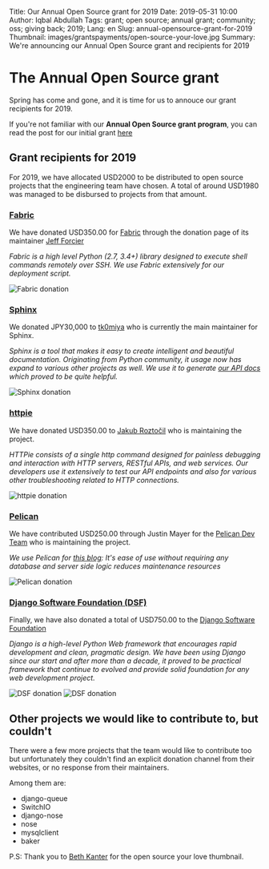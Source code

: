 Title: Our Annual Open Source grant for 2019
Date: 2019-05-31 10:00
Author: Iqbal Abdullah
Tags: grant; open source; annual grant; community; oss; giving back; 2019;
Lang: en
Slug: annual-opensource-grant-for-2019
Thumbnail: images/grantspayments/open-source-your-love.jpg
Summary: We're announcing our Annual Open Source grant and recipients for 2019

# The Annual Open Source grant

Spring has come and gone, and it is time for us to annouce our grant recipients
for 2019.

If you're not familiar with our **Annual Open Source grant program**, you can read
the post for our initial grant [here]({filename}/Community/annual-opensource-grant-2018-en.md)

## Grant recipients for 2019

For 2019, we have allocated USD2000 to be distributed to open source projects
that the engineering team have chosen. A total of around USD1980 was managed to be
disbursed to projects from that amount.

### [Fabric](https://github.com/fabric/fabric)

We have donated USD350.00 for [Fabric](https://github.com/fabric/fabric) through the donation page of its
maintainer [Jeff Forcier](http://bitprophet.org/projects/#giving-back)

*Fabric is a high level Python (2.7, 3.4+) library designed to execute shell commands remotely over SSH.
We use Fabric extensively for our deployment script.*

![Fabric donation]({filename}/images/grantspayments/2019-payment-fabric.png)

### [Sphinx](http://www.sphinx-doc.org/en/master/)

We donated JPY30,000 to [tk0miya](https://gist.github.com/tk0miya/de06a9239502543aea916c925eb1e3c6) who
is currently the main maintainer for Sphinx.

*Sphinx is a tool that makes it easy to create intelligent and beautiful documentation.
Originating from Python community, it usage now has expand to various other projects as well.
We use it to generate [our API docs](https://docs.xoxzo.com/en/) which proved to be quite helpful.*

![Sphinx donation]({filename}/images/grantspayments/2019-payment-sphinx.png)

### [httpie](https://httpie.org/)

We have donated USD350.00 to [Jakub Roztočil](https://www.paypal.me/roztocil)
who is maintaining the project. 

*HTTPie consists of a single http command designed for painless debugging and interaction with
HTTP servers, RESTful APIs, and web services.
Our developers use it extensively to test our API endpoints and also for various other troubleshooting
related to HTTP connections.*

![httpie donation]({filename}/images/grantspayments/2019-payment-httpie.png)

### [Pelican](https://blog.getpelican.com/)

We have contributed USD250.00 through Justin Mayer for the [Pelican Dev Team](https://donate.getpelican.com/)
who is maintaining the project. 

*We use Pelican for [this blog](https://blog.xoxzo.com/en/): It's ease of use without requiring any database
and server side logic reduces maintenance resources*

![Pelican donation]({filename}/images/grantspayments/2019-payment-pelican.png)


### [Django Software Foundation (DSF)](https://www.djangoproject.com/foundation/)

Finally, we have also donated a total of USD750.00 to the [Django Software Foundation](https://www.djangoproject.com/fundraising/)

*Django is a high-level Python Web framework that encourages rapid development and clean, pragmatic design.
We have been using Django since our start and after more than a decade, it proved to be practical
framework that continue to evolved and provide solid foundation for any web development project.*

![DSF donation]({filename}/images/grantspayments/2019-dsf-payment-proof-01.png)
![DSF donation]({filename}/images/grantspayments/2019-dsf-payment-proof-02.png)

## Other projects we would like to contribute to, but couldn't

There were a few more projects that the team would like to contribute too but unfortunately
they couldn't find an explicit donation channel from their websites, or no response from their maintainers.

Among them are:

- django-queue
- SwitchIO
- django-nose
- nose
- mysqlclient
- baker

P.S: Thank you to [Beth Kanter](https://www.flickr.com/photos/cambodia4kidsorg/2265381560/in/photolist-4sbF1L-ar78tZ-SNGH5k-ar79ug-7GLMMJ-7auyvr-ar9ZuW-ar7icH-7EbFm8-77iC2j-oZNUt1-YoqUGr-7auzAZ-77iLXu-ara183-4vbuEU-pKkoXm-77eCxx-2WUBnD-ar9VGm-7TT3jY-by7HPM-6ymtsa-7ayps3-77ePoH-874G8Z-4VguA1-6G4JuU-77eAQF-ar7dxc-EDyr4-77iKd5-8yZZmV-rDGuZy-77iLM5-bbBEV8-e3okg3-DLbcqc-77ezLa-69ykkm-7aysgQ-72ePxc-ar7dt4-XZTS3m-e6eDqU-bbBC66-bbBCjr-RYrLD2-e693vi-9ULwL) for the open source your love thumbnail.
